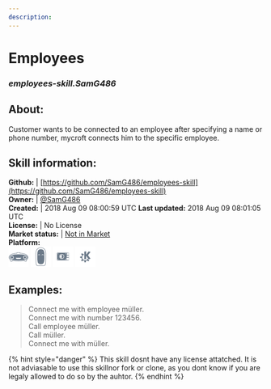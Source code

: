 ```yaml
---
description: 
---
```


# Employees  
### _employees-skill.SamG486_  
## About:  
Customer wants to be connected to an employee
after specifying a name or phone number, mycroft connects him to the specific employee.

## Skill information:  
**Github:** | [https://github.com/SamG486/employees-skill](https://github.com/SamG486/employees-skill)  
**Owner:** | [@SamG486](https://github.com/SamG486)  
**Created:** | 2018 Aug 09 08:00:59 UTC  **Last updated:** 2018 Aug 09 08:01:05 UTC  
**License:** | No License  
**Market status:** | [Not in Market](https://market.mycroft.ai/skill/)  
**Platform:**  
 ![Mark I](../.gitbook/assets/mark-1-icon.png)  ![Mark II](../.gitbook/assets/mark-2-icon.png)  ![Picroft](../.gitbook/assets/picroft-icon.png)  ![plasmoid](../.gitbook/assets/kde.png)   
## Examples:  
> Connect me with employee müller.  
> Connect me with number 123456.  
> Call employee müller.  
> Call müller.  
> Connect me with müller.  
  
{% hint style="danger" %}
This skill dosnt have any license attatched. It is not adviasable to use this skillnor fork or clone, as you dont know if you are legaly allowed to do so by the auhtor.
{% endhint %}
